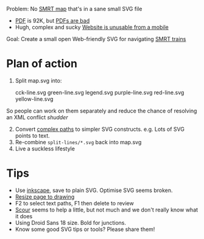 Problem: No [SMRT map](http://www.smrt.com.sg/Trains/NetworkMap.aspx) that's in a sane small SVG file

* [PDF](http://www.smrt.com.sg/Portals/0/PDFs/Trains/Network_Map_100112.pdf) is 92K, but [PDFs are bad](http://dabase.com/blog/PDF-A_versus_HTML/)
* Hugh, complex and sucky [Website is unusable from a mobile](http://www.smrt.com.sg/Trains/NetworkMap.aspx)

Goal: Create a small open Web-friendly SVG for navigating [SMRT trains](http://en.wikipedia.org/wiki/SMRT_Trains)

# Plan of action

1. Split map.svg into:

	cck-line.svg green-line.svg legend.svg purple-line.svg red-line.svg yellow-line.svg

So people can work on them separately and reduce the chance of resolving an XML conflict _shudder_

2. Convert [complex paths](http://s.natalian.org/2012-12-02/1354431225_1366x768.png) to simpler SVG constructs. e.g. Lots of SVG points to text.
3. Re-combine `split-lines/*.svg` back into map.svg
4. Live a suckless lifestyle

# Tips

* Use [inkscape](http://en.wikipedia.org/wiki/Inkscape), save to plain SVG. Optimise SVG seems broken.
* [Resize page to drawing](http://s.natalian.org/2012-12-02/1354414212_1366x768.png)
* F2 to select text paths, F1 then delete to review
* [Scour](http://www.codedread.com/scour/) seems to help a little, but not much and we don't really know what it does
* Using Droid Sans 18 size. Bold for junctions.
* Know some good SVG tips or tools? Please share them!
